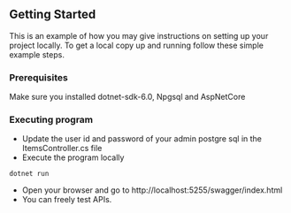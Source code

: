 <!-- GETTING STARTED -->
## Getting Started

This is an example of how you may give instructions on setting up your project locally.
To get a local copy up and running follow these simple example steps.

### Prerequisites
Make sure you installed dotnet-sdk-6.0, Npgsql and AspNetCore

### Executing program

* Update the user id and password of your admin postgre sql in the ItemsController.cs file
* Execute the program locally
```
dotnet run
```
* Open your browser and go to http://localhost:5255/swagger/index.html
* You can freely test APIs.


